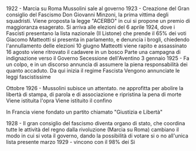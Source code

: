 1922 - Marcia su Roma
Mussolini sale al governo
1923 - Creazione del Gran consiglio del Fascismo
Don Giovanni Minzoni, la prima vittima degli squadristi.
Viene proposta la legge "ACERBO" in cui si propone un premio di maggioranza esagerato.
Si arriva alle elezioni del 6 aprile 1924, dove i Fascisti presentano la lista nazionale (Il Listone) che prende il 65% dei voti
Giacomo Matteotti si presenta in parlamento, e denuncia i brogli, chiedendo l'annullamento delle elezioni
10 giugno Matteotti viene rapito e assassinato
16 agosto viene ritrovato il cadavere in un bosco
Parte una campagna di indignazione verso il Governo
Secessione dell'Aventino
3 gennaio 1925 - Fa un colpo, e in un discorso annuncia di assumere la piena responsabilità dei quanto accaduto.
Da qui inizia il regime Fascista
Vengono annunciate le leggi fascistissime

Ottobre 1926 - Mussolini subisce un attentato. ne approfitta per abolire la libertà di stampa, di parola e di associazione e ripristina la pena di morte
Viene istituita l'opra
Viene istituito il confino

In Francia viene fondato un partito chiamato "Giustizia e Libertà"

1928 - Il gran consiglio del fascismo diventa organo di stato, che coordina tutte le attività del regno dalla rivoluzione (Marcia su Roma)
cambiano il modo in cui si vota il governo, dando la possibilità di votare si o no all'unica lista presente
marzo 1929 - vincono con il 98% dei Si